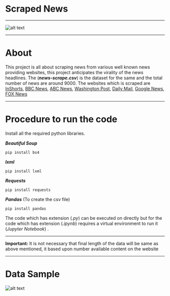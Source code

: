 # Scraped News
____
![alt text](https://miro.medium.com/max/22596/1*pOJtq5GK2r7687Nctk61kw.png "scraped news")
***
# About
This project is all about scraping news from various well known news providing websites, this project anticipates the virality of the news headlines. The (**_news-scrape.csv_**) is the dataset for the same and the total number of news are around 9000. The websites which is scraped are [InShorts](https://inshorts.com/), [BBC News](https://www.bbc.com/news), [ABC News](https://abcnews.go.com/), [Washington Post](https://www.washingtonpost.com/?noredirect=on), [Daily Mail](https://www.dailymail.co.uk/home/index.html), [Google News](https://news.google.com/topstories?hl=en-IN&gl=IN&ceid=IN:en), [FOX News](https://www.foxnews.com/)

***

# Procedure to run the code
Install all the required python libraries.

***Beautiful Soup*** 

`pip install bs4`

***lxml***

`pip install lxml`

***Requests***

`pip install requests`

***Pandas*** (To create the csv file)

`pip install pandas`

The code which has extension (_.py_) can be executed on directly but for the code which has extension (_.ipynb_) requires a virtual environment to run it (_Jupyter Notebook_) .
***
**Important:** It is not necessary that final length of the data will be same as above mentioned, it based upon number available content on the website
***
# Data Sample

![alt text](https://github.com/arpitv424/Scraped-News/blob/master/data_sample.jpg)
